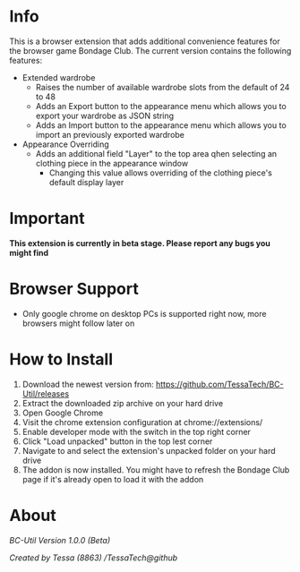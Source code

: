 # Info
This is a browser extension that adds additional convenience features for the browser game Bondage Club.
The current version contains the following features:
- Extended wardrobe
	- Raises the number of available wardrobe slots from the default of 24 to 48
	- Adds an Export button to the appearance menu which allows you to export your wardrobe as JSON string
	- Adds an Import button to the appearance menu which allows you to import an previously exported wardrobe
- Appearance Overriding
	- Adds an additional field "Layer" to the top area qhen selecting an clothing piece in the appearance window 
		- Changing this value allows overriding of the clothing piece's default display layer

# Important
**This extension is currently in beta stage. Please report any bugs you might find**

# Browser Support
- Only google chrome on desktop PCs is supported right now, more browsers might follow later on

# How to Install
1. Download the newest version from: https://github.com/TessaTech/BC-Util/releases
2. Extract the downloaded zip archive on your hard drive
3. Open Google Chrome
4. Visit the chrome extension configuration at chrome://extensions/
5. Enable developer mode with the switch in the top right corner
6. Click "Load unpacked" button in the top lest corner
7. Navigate to and select the extension's unpacked folder on your hard drive
8. The addon is now installed. You might have to refresh the Bondage Club page if it's already open to load it with the addon

# About
_BC-Util Version 1.0.0 (Beta)_

_Created by Tessa (8863) /TessaTech@github_